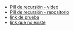 
- [Pill de recursión - video](https://www.youtube.com/watch?v=lPPgY3HLlhQ&t=916s)
- [Pill de recursión - repositorio](https://github.com/merunga/pildora-recursion)
- [link de prueba](https://www.youtube.com/ll)
- [link que no existe](https://www.k.com)